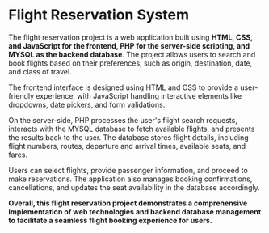# Flight Reservation System

The flight reservation project is a web application built using **HTML, CSS, and JavaScript for the frontend, PHP for the server-side scripting, and MYSQL as the backend database**. The project allows users to search and book flights based on their preferences, such as origin, destination, date, and class of travel.

The frontend interface is designed using HTML and CSS to provide a user-friendly experience, with JavaScript handling interactive elements like dropdowns, date pickers, and form validations.

On the server-side, PHP processes the user's flight search requests, interacts with the MYSQL database to fetch available flights, and presents the results back to the user. The database stores flight details, including flight numbers, routes, departure and arrival times, available seats, and fares.

Users can select flights, provide passenger information, and proceed to make reservations. The application also manages booking confirmations, cancellations, and updates the seat availability in the database accordingly.

**Overall, this flight reservation project demonstrates a comprehensive implementation of web technologies and backend database management to facilitate a seamless flight booking experience for users.**




